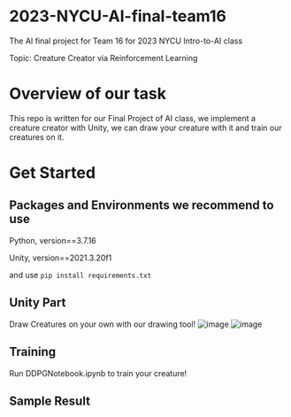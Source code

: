 # 2023-NYCU-AI-final-team16
The AI final project for Team 16 for 2023 NYCU Intro-to-AI class

Topic: Creature Creator via Reinforcement Learning 

# Overview of our task
  This repo is written for our Final Project of AI class, we implement a creature creator with Unity, we can draw your creature with it and train our creatures on it.
# Get  Started
## Packages and Environments we recommend to use
Python, version==3.7.16

Unity, version==2021.3.20f1

and use
```pip install requirements.txt```

## Unity Part
  Draw Creatures on your own with our drawing tool!
  ![image](https://github.com/TianYueh/2023-NYCU-AI-final-team16/blob/main/draw.png)
  ![image](https://github.com/TianYueh/2023-NYCU-AI-final-team16/blob/main/creature.png)
  
## Training
  Run DDPGNotebook.ipynb to train your creature!
  
## Sample Result




